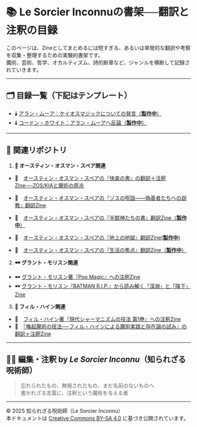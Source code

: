 # 📚 Le Sorcier Inconnuの書架──翻訳と注釈の目録

このページは、Zineとしてまとめるには短すぎる、あるいは単発的な翻訳や考察を収集・整理するための実験的書架です。  
魔術、芸術、哲学、オカルティズム、詩的断章など、ジャンルを横断して記録されていきます。

---

## 🗂 目録一覧（下記はテンプレート）

- 🕯️ [アラン・ムーア：ケイオスマジックについての発言（**製作中**）](xxx.md)
- 🕯️ [コードン・ホワイト：アラン・ムーアへ反論（**製作中**）](yyy.md)

---

## 🔗 関連リポジトリ

1. **🎨 オースティン・オスマン・スペア関連**<br>

- 🎨　[オースティン・オスマン・スペアの『快楽の書』の翻訳＋注釈Zine──ZOS/KIAと魔術の原点](https://github.com/ravensgate-tux/book_of_pleasure/blob/main/README.md)
- 🎨　[オースティン・オスマン・スペアの『ゾスの呪詛――偽善者たちへの説教』翻訳Zine](https://github.com/ravensgate-tux/Anathema_of_Zos/blob/main/README.md)

- 🚧　[オースティン・オスマン・スペアの『半獣神たちの書』翻訳Zine（**製作中**）]()
- 🚧　[オースティン・オスマン・スペアの『地上の地獄』翻訳Zine(**製作中**)]()
- 🚧　[オースティン・オスマン・スペアの『生活の焦点』翻訳Zine（**製作中**）](https://github.com/ravensgate-tux/focus-of-life/blob/main/README.md)

2. **🕶 グラント・モリスン関連**<br>

- 🕶 [グラント・モリスン著『Pop Magic』への注釈Zine](https://github.com/ravensgate-tux/pop_magic_annotation/blob/main/README.md)
- 🕶 [グラント・モリスン『BATMAN R.I.P.』から読み解く「深淵」と「降下」Zine](https://github.com/ravensgate-tux/batman_rip_zine/blob/main/README.md)

3. **🦑 フィル・ハイン関連**<br>

- 🦑　[フィル・ハイン著『現代シャーマニズムの技法 第1巻』への注釈Zine](https://github.com/ravensgate-tux/hine_modern_shamanism/blob/main/README.md)
- 🦑　[『喚起魔術の技法──フィル・ハインによる魔術実践と存在論の試み』の翻訳＋注釈Zine](https://github.com/ravensgate-tux/hine_evocation/blob/main/README.md)


---

## 🧙‍♂️ 編集・注釈 by *Le Sorcier Inconnu*（知られざる呪術師）

> 忘れられたもの、無視されたもの、まだ名前のないものへ  
> 書かれざる言葉に、注釈という魔術を与える者

---

© 2025 知られざる呪術師（Le Sorcier Inconnu）  
本ドキュメントは [Creative Commons BY-SA 4.0](https://creativecommons.org/licenses/by-sa/4.0/deed.ja) に基づき公開されています。
